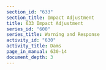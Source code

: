 ```yaml
---
section_id: "633"
section_title: Impact Adjustment
title: 633 Impact Adjustment
series_id: "600"
series_title: Warning and Response
activity_id: "630"
activity_title: Dams
page_in_manual: 630-14
document_depth: 3
---
```

